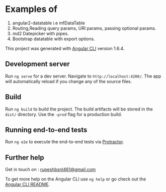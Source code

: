# Examples of
1) angular2-datatable i.e mfDataTable
2) Routing,Reading query params, URI params, passing optional params.
3) md2 Datepicker with pipes.
4) Bootstrap datatable with export options.

This project was generated with [Angular CLI](https://github.com/angular/angular-cli) version 1.6.4.

## Development server

Run `ng serve` for a dev server. Navigate to `http://localhost:4200/`. The app will automatically reload if you change any of the source files.

## Build

Run `ng build` to build the project. The build artifacts will be stored in the `dist/` directory. Use the `-prod` flag for a production build.

## Running end-to-end tests

Run `ng e2e` to execute the end-to-end tests via [Protractor](http://www.protractortest.org/).

## Further help

Get in touch on : rupeshbsnl461@gmail.com

To get more help on the Angular CLI use `ng help` or go check out the [Angular CLI README](https://github.com/angular/angular-cli/blob/master/README.md).
